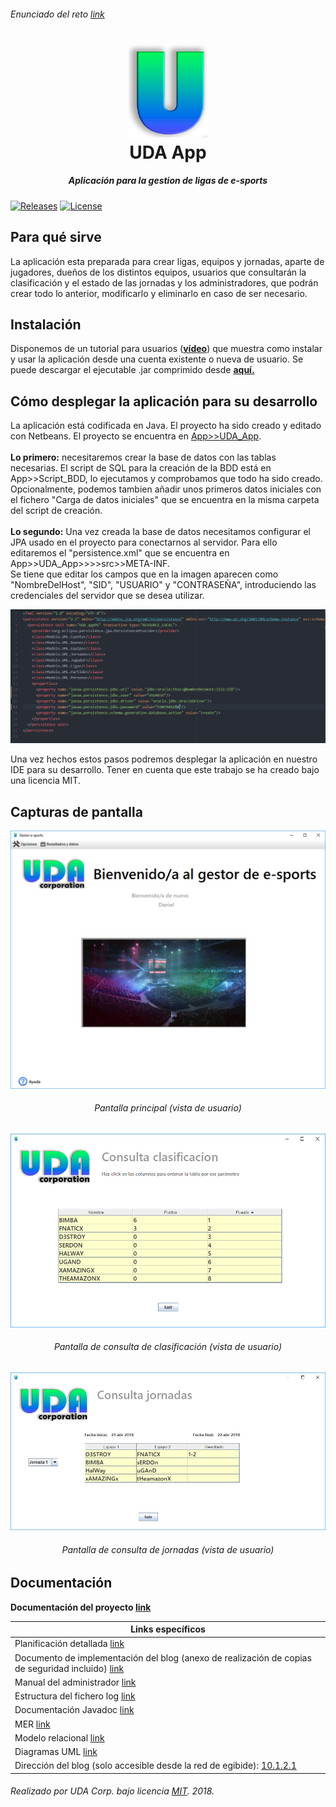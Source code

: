 ###### Enunciado del reto [link](./Enunciado%20reto.pdf)

<h1 align="center">
  <img src="./Documentacion/Media/Icono.png" height="150" width="128" alt="Logo"/>
  <br/>
  UDA App
</h1>
<h5 align="center">Aplicación para la gestion de ligas de e-sports</h5>

[![Releases](https://img.shields.io/github/release/UDA-Corporation/UDA_app.svg)](https://github.com/UDA-Corporation/UDA_app/releases)
[![License](https://img.shields.io/badge/license-MIT-lightgrey.svg?longCache=true&style=flat)](https://github.com/UDA-Corporation/UDA_app/blob/master/LICENSE)

## Para qué sirve
La aplicación esta preparada para crear ligas, equipos y jornadas, aparte de jugadores, dueños de los distintos equipos, usuarios que consultarán la clasificación y el estado de las jornadas y los administradores, que podrán crear todo lo anterior, modificarlo y eliminarlo en caso de ser necesario.

## Instalación
Disponemos de un tutorial para usuarios (**[vídeo](./Documentacion/Manual%20de%20usuario.mp4?raw=true)**) que muestra como instalar y usar la aplicación desde una cuenta existente o nueva de usuario. Se puede descargar el ejecutable .jar comprimido desde **[aquí.](./App/UDA_App.zip?raw=true)**

## Cómo desplegar la aplicación para su desarrollo
La aplicación está codificada en Java. El proyecto ha sido creado y editado con Netbeans. El proyecto se encuentra en [App>>UDA_App](./App/UDA_app).  
<br/>
**Lo primero:** necesitaremos crear la base de datos con las tablas necesarias. El script de SQL para la creación de la BDD está en App>>Script_BDD, lo ejecutamos y comprobamos que todo ha sido creado. Opcionalmente, podemos tambien añadir unos primeros datos iniciales con el fichero "Carga de datos iniciales" que se encuentra en la misma carpeta del script de creación.  
<br/>
**Lo segundo:** Una vez creada la base de datos necesitamos configurar el JPA usado en el proyecto para conectarnos al servidor. Para ello editaremos el "persistence.xml" que se encuentra en App>>UDA_App>>>>src>>META-INF.  
Se tiene que editar los campos que en la imagen aparecen como "NombreDelHost", "SID", "USUARIO" y "CONTRASEÑA", introduciendo las credenciales del servidor que se desea utilizar.  

![Persistence.xml](./Documentacion/Media/Persistence.PNG)

Una vez hechos estos pasos podremos desplegar la aplicación en nuestro IDE para su desarrollo. Tener en cuenta que este trabajo se ha creado bajo una licencia MIT.  

## Capturas de pantalla  
![VPrincipal](./Documentacion/Media/VPrincipal.png)
<h6 align="center">Pantalla principal (vista de usuario)</h6>

![VClasificacion](./Documentacion/Media/VClasificacion.PNG)
<h6 align="center">Pantalla de consulta de clasificación (vista de usuario)</h6>

![VJornadas](./Documentacion/Media/VJornadas.PNG)
<h6 align="center">Pantalla de consulta de jornadas (vista de usuario)</h6>

## Documentación
**Documentación del proyecto [link](./Documentacion)**  

| Links específicos |
| ------------- |
| Planificación detallada [link](./Documentacion/Planificación.xlsx?raw=true) |
| Documento de implementación del blog (anexo de realización de copias de seguridad incluido) [link](./Documentacion/Documentación%20de%20la%20implementación%20del%20blog.pdf) |
| Manual del administrador [link](./Documentacion/Manual%20del%20administrador.pdf) |
| Estructura del fichero log [link](./Script%20de%20red) |
| Documentación Javadoc [link](./App/Javadoc.zip?raw=true) |
| MER [link](./Documentacion/MER%20y%20Relacional/MER.pdf) |
| Modelo relacional [link](./Documentacion/MER%20y%20Relacional/Modelo_relacional.pdf) |
| Diagramas UML [link](./Documentacion/Diagramas%20UML) |
| Dirección del blog (solo accesible desde la red de egibide): [10.1.2.1](https://10.1.2.1) |

###### Realizado por UDA Corp. bajo licencia [MIT](https://github.com/Barraguesh/UDA_app/blob/master/LICENSE). 2018.
